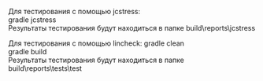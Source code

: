 Для тестирования с помощью jcstress:  
gradle jcstress  
Результаты тестирования будут находиться в папке build\reports\jcstress  
  
Для тестирования с помощью lincheck: 
gradle clean  
gradle build  
Результаты тестирования будут находиться в папке build\reports\tests\test  
